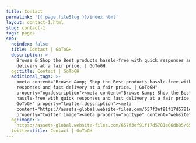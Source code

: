 ```yaml
---
title: Contact
permalink: '{{ page.fileSlug }}/index.html'
layout: contact-1.html
slug: contact-1
tags: pages
seo:
  noindex: false
  title: Contact | GoToGH
  description: >-
    Browse & Shop the Best products hassle-free with quick responses and fast
    delivery at a fair price. | GoToGH
  og:title: Contact | GoToGH
  additional_tags: >-
    <meta content="Browse &amp; Shop the Best products hassle-free with quick
    responses and fast delivery at a fair price. | GoToGH"
    property="og:description"><meta content="Browse &amp; Shop the Best products
    hassle-free with quick responses and fast delivery at a fair price. |
    GoToGH" property="twitter:description"><meta
    content="https://assets-global.website-files.com/657f3ef91f17d5781e66db85/657f41a31f17d5781e68258b_gotogh.com-p-500.png"
    property="twitter:image"><meta property="og:type" content="website">
  og:image: >-
    https://assets-global.website-files.com/657f3ef91f17d5781e66db85/657f41a31f17d5781e68258b_gotogh.com-p-500.png
  twitter:title: Contact | GoToGH
---
```



